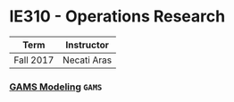 # IE310 -  Operations Research
| Term | Instructor |
| --- | --- |
| Fall 2017  | Necati Aras  |

### [GAMS Modeling](/ie310) `GAMS`
